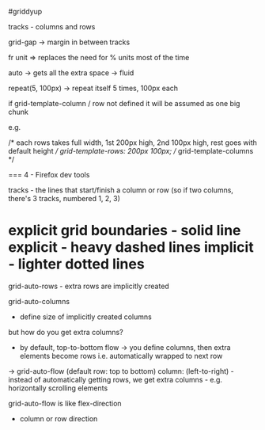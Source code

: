 #griddyup

tracks - columns and rows

grid-gap -> margin in between tracks

fr unit => replaces the need for % units most of the time

auto -> gets all the extra space
		-> fluid


repeat(5, 100px) -> repeat itself 5 times, 100px each

if grid-template-column / row not defined
it will be assumed as one big chunk

e.g. 

/* each rows takes full width, 1st 200px high, 2nd 100px high,
	rest goes with default height */
grid-template-rows: 200px 100px;
/* grid-template-columns */

===
4 - Firefox dev tools

tracks - the lines that start/finish a column or row
(so if two columns, there's 3 tracks, numbered 1, 2, 3)

explicit grid boundaries - solid line
explicit - heavy dashed lines
implicit - lighter dotted lines
===

grid-auto-rows - extra rows are implicitly created

grid-auto-columns
- define size of implicitly created columns

but how do you get extra columns?
- by default, top-to-bottom flow 
-> you define columns, then extra elements become rows
 i.e. automatically wrapped to next row

-> grid-auto-flow (default row: top to bottom)
	column: (left-to-right)
	- instead of automatically getting rows, we get extra columns
	- e.g. horizontally scrolling elements

grid-auto-flow is like flex-direction
- column or row direction
